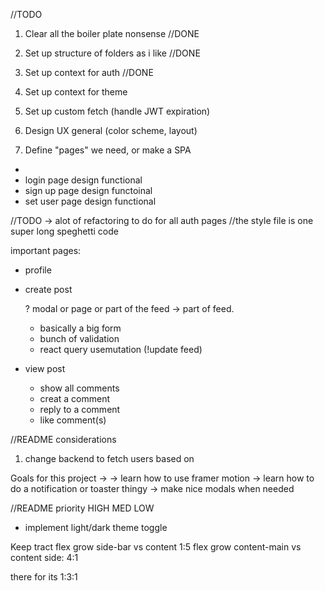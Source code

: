 //TODO
1. Clear all the boiler plate nonsense //DONE
2. Set up structure of folders as i like //DONE
3. Set up context for auth //DONE
4. Set up context for theme 
5. Set up custom fetch (handle JWT expiration)

6. Design UX general (color scheme, layout)
7. Define "pages" we need, or make a SPA
-
- login page design
    functional
- sign up page design
    functoinal
- set user page design
    functional



//TODO -> alot of refactoring to do for all auth pages
//the style file is one super long speghetti code



important pages:
- profile
- create post

    ? modal or page or part of the feed -> part of feed.
    - basically a big form
    - bunch of validation
    - react query usemutation (!update feed)


- view post 
    - show all comments
    - creat a comment
    - reply to a comment
    - like comment(s)




//README considerations
1. change backend to fetch users based on 


Goals for this project
-> 
-> learn how to use  framer motion
-> learn how to do a notification or toaster thingy
-> make nice modals when needed


//README 
priority 
HIGH
MED
LOW
- implement light/dark theme toggle


Keep tract
flex grow side-bar vs content
1:5
flex grow content-main vs content side:
4:1

there for its 1:3:1